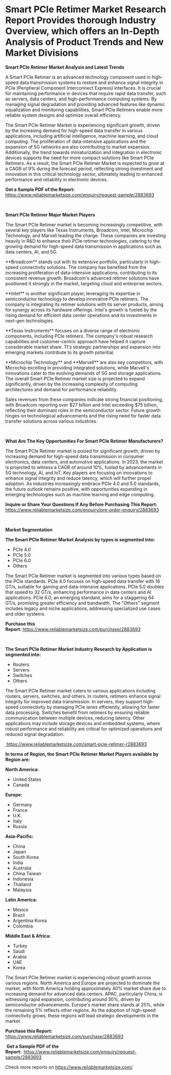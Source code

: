 <p><h1>Smart PCIe Retimer Market Research Report Provides thorough Industry Overview, which offers an In-Depth Analysis of Product Trends and New Market Divisions</h1></p><p><strong>Smart PCIe Retimer Market Analysis and Latest Trends</strong></p>
<p><p>A Smart PCIe Retimer is an advanced technology component used in high-speed data transmission systems to restore and enhance signal integrity in PCIe (Peripheral Component Interconnect Express) interfaces. It is crucial for maintaining performance in devices that require rapid data transfer, such as servers, data centers, and high-performance computing systems. By managing signal degradation and providing advanced features like dynamic equalization and monitoring capabilities, Smart PCIe Retimers enable more reliable system designs and optimize overall efficiency.</p><p>The Smart PCIe Retimer Market is experiencing significant growth, driven by the increasing demand for high-speed data transfer in various applications, including artificial intelligence, machine learning, and cloud computing. The proliferation of data-intensive applications and the expansion of 5G networks are also contributing to market expansion. Additionally, the trend towards miniaturization and integration in electronic devices supports the need for more compact solutions like Smart PCIe Retimers. As a result, the Smart PCIe Retimer Market is expected to grow at a CAGR of 9% during the forecast period, reflecting strong investment and innovation in this critical technology sector, ultimately leading to enhanced performance and reliability in electronic devices.</p></p>
<p><strong>Get a Sample PDF of the Report:&nbsp;</strong> <a href="https://www.reliablemarketsize.com/enquiry/request-sample/2883693?utm_campaign=3112&utm_medium=2&utm_source=Github&utm_content=ia&utm_term=13032025&utm_id=smart-pcie-retimer">https://www.reliablemarketsize.com/enquiry/request-sample/2883693</a></p>
<p>&nbsp;</p>
<p><strong>Smart PCIe Retimer Major Market Players</strong></p>
<p><p>The Smart PCIe Retimer market is becoming increasingly competitive, with several key players like Texas Instruments, Broadcom, Intel, Microchip Technology, and Marvell leading the charge. These companies are investing heavily in R&D to enhance their PCIe retimer technologies, catering to the growing demand for high-speed data transmission in applications such as data centers, AI, and 5G.</p><p>**Broadcom** stands out with its extensive portfolio, particularly in high-speed connectivity solutions. The company has benefited from the increasing proliferation of data-intensive applications, contributing to its consistent revenue growth. Broadcom's advanced retimer solutions have positioned it strongly in the market, targeting cloud and enterprise sectors.</p><p>**Intel** is another significant player, leveraging its expertise in semiconductor technology to develop innovative PCIe retimers. The company is integrating its retimer solutions with its server products, aiming for synergy across its hardware offerings. Intel's growth is fueled by the rising demand for efficient data center operations and its investments in next-gen technologies.</p><p>**Texas Instruments** focuses on a diverse range of electronic components, including PCIe retimers. The company's robust research capabilities and customer-centric approach have helped it capture considerable market share. TI's strategic partnerships and expansion into emerging markets contribute to its growth potential.</p><p>**Microchip Technology** and **Marvell** are also key competitors, with Microchip excelling in providing integrated solutions, while Marvell's innovations cater to the evolving demands of 5G and storage applications. The overall Smart PCIe Retimer market size is projected to expand significantly, driven by the increasing complexity of computing architectures and demand for performance reliability.</p><p>Sales revenues from these companies indicate strong financial positioning, with Broadcom reporting over $27 billion and Intel exceeding $75 billion, reflecting their dominant roles in the semiconductor sector. Future growth hinges on technological advancements and the rising need for faster data transfer solutions across various industries.</p></p>
<p>&nbsp;</p>
<p><strong>What Are The Key Opportunities For Smart PCIe Retimer Manufacturers?</strong></p>
<p><p>The Smart PCIe Retimer market is poised for significant growth, driven by increasing demand for high-speed data transmission in consumer electronics, data centers, and automotive applications. In 2023, the market is projected to witness a CAGR of around 10%, fueled by advancements in 5G technology, AI, and IoT. Key players are focusing on innovations to enhance signal integrity and reduce latency, which will further propel adoption. As industries increasingly embrace PCIe 4.0 and 5.0 standards, the future outlook remains positive, with opportunities expanding in emerging technologies such as machine learning and edge computing.</p></p>
<p><strong>Inquire or Share Your Questions If Any Before Purchasing This Report:</strong> <a href="https://www.reliablemarketsize.com/enquiry/pre-order-enquiry/2883693?utm_campaign=3112&utm_medium=2&utm_source=Github&utm_content=ia&utm_term=13032025&utm_id=smart-pcie-retimer">https://www.reliablemarketsize.com/enquiry/pre-order-enquiry/2883693</a></p>
<p>&nbsp;</p>
<p><strong>Market Segmentation</strong></p>
<p><strong>The Smart PCIe Retimer Market Analysis by types is segmented into:</strong></p>
<p><ul><li>PCIe 4.0</li><li>PCIe 5.0</li><li>PCIe 6.0</li><li>Others</li></ul></p>
<p><p>The Smart PCIe Retimer market is segmented into various types based on the PCIe standards. PCIe 4.0 focuses on high-speed data transfer with 16 GT/s, suitable for gaming and data-intensive applications. PCIe 5.0 doubles that speed to 32 GT/s, enhancing performance in data centers and AI applications. PCIe 6.0, an emerging standard, aims for a staggering 64 GT/s, promising greater efficiency and bandwidth. The "Others" segment includes legacy and niche applications, addressing specialized use cases and older systems.</p></p>
<p><strong>Purchase this Report:&nbsp;</strong><a href="https://www.reliablemarketsize.com/purchase/2883693?utm_campaign=3112&utm_medium=2&utm_source=Github&utm_content=ia&utm_term=13032025&utm_id=smart-pcie-retimer">https://www.reliablemarketsize.com/purchase/2883693</a></p>
<p>&nbsp;</p>
<p><strong>The Smart PCIe Retimer Market Industry Research by Application is segmented into:</strong></p>
<p><ul><li>Routers</li><li>Servers</li><li>Switches</li><li>Others</li></ul></p>
<p><p>The Smart PCIe Retimer market caters to various applications including routers, servers, switches, and others. In routers, retimers enhance signal integrity for improved data transmission. In servers, they support high-speed connectivity by managing PCIe lanes efficiently, allowing for faster data processing. Switches benefit from retimers by ensuring reliable communication between multiple devices, reducing latency. Other applications may include storage devices and embedded systems, where robust performance and reliability are critical for optimized operations and reduced signal degradation.</p></p>
<p><a href="https://www.reliablemarketsize.com/smart-pcie-retimer-r2883693?utm_campaign=3112&utm_medium=2&utm_source=Github&utm_content=ia&utm_term=13032025&utm_id=smart-pcie-retimer">&nbsp;https://www.reliablemarketsize.com/smart-pcie-retimer-r2883693</a></p>
<p><strong>In terms of Region, the Smart PCIe Retimer Market Players available by Region are:</strong></p>
<p>
    <p> <strong> North America: </strong>
        <ul>
            <li>United States</li>
            <li>Canada</li>
        </ul>
        </p> 
    <p> <strong> Europe: </strong>
        <ul>
            <li>Germany</li>
            <li>France</li>
            <li>U.K.</li>
            <li>Italy</li>
            <li>Russia</li>
        </ul>
        </p> 
    <p> <strong> Asia-Pacific: </strong>
        <ul>
            <li>China</li>
            <li>Japan</li>
            <li>South Korea</li>
            <li>India</li>
            <li>Australia</li>
            <li>China Taiwan</li>
            <li>Indonesia</li>
            <li>Thailand</li>
            <li>Malaysia</li>
        </ul>
        </p> 
    <p> <strong> Latin America: </strong>
        <ul>
            <li>Mexico</li>
            <li>Brazil</li>
            <li>Argentina Korea</li>
            <li>Colombia</li>
        </ul>
        </p> 
    <p> <strong> Middle East & Africa: </strong>
        <ul>
            <li>Turkey</li>
            <li>Saudi</li>
            <li>Arabia</li>
            <li>UAE</li>
            <li>Korea</li>
        </ul>
    </p>
    </p>
<p><p>The Smart PCIe Retimer market is experiencing robust growth across various regions. North America and Europe are projected to dominate the market, with North America holding approximately 40% market share due to increasing demand for advanced data centers. APAC, particularly China, is witnessing rapid expansion, contributing around 30%, driven by semiconductor advancements. Europe's market share stands at 25%, while the remaining 5% reflects other regions. As the adoption of high-speed connectivity grows, these regions will lead strategic developments in the market.</p></p>
<p><strong>Purchase this Report: </strong><a href="https://www.reliablemarketsize.com/purchase/2883693?utm_campaign=3112&utm_medium=2&utm_source=Github&utm_content=ia&utm_term=13032025&utm_id=smart-pcie-retimer">https://www.reliablemarketsize.com/purchase/2883693</a></p>
<p>&nbsp;<strong>Get a Sample PDF of the Report:&nbsp;&nbsp;</strong><a href="https://www.reliablemarketsize.com/enquiry/request-sample/2883693?utm_campaign=3112&utm_medium=2&utm_source=Github&utm_content=ia&utm_term=13032025&utm_id=smart-pcie-retimer">https://www.reliablemarketsize.com/enquiry/request-sample/2883693</a></p>
<p><strong></strong></p>
<p>Check more reports on <a href="https://www.reliablemarketsize.com/?utm_campaign=3112&utm_medium=2&utm_source=Github&utm_content=ia&utm_term=13032025&utm_id=smart-pcie-retimer">https://www.reliablemarketsize.com/</a></p>